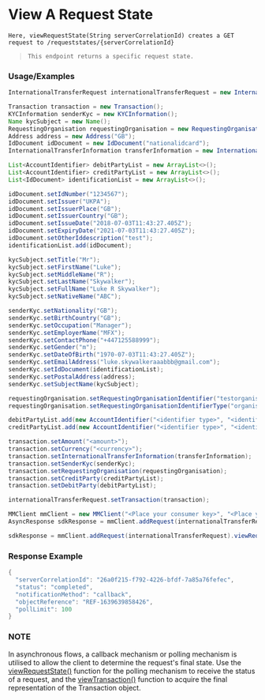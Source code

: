 # View A Request State

`Here, viewRequestState(String serverCorrelationId) creates a GET request to /requeststates/{serverCorrelationId}`

> `This endpoint returns a specific request state.`

### Usage/Examples

```java
InternationalTransferRequest internationalTransferRequest = new InternationalTransferRequest();

Transaction transaction = new Transaction();
KYCInformation senderKyc = new KYCInformation();
Name kycSubject = new Name();
RequestingOrganisation requestingOrganisation = new RequestingOrganisation();
Address address = new Address("GB");
IdDocument idDocument = new IdDocument("nationalidcard");
InternationalTransferInformation transferInformation = new InternationalTransferInformation("GB");

List<AccountIdentifier> debitPartyList = new ArrayList<>();
List<AccountIdentifier> creditPartyList = new ArrayList<>();
List<IdDocument> identificationList = new ArrayList<>();

idDocument.setIdNumber("1234567");
idDocument.setIssuer("UKPA");
idDocument.setIssuerPlace("GB");
idDocument.setIssuerCountry("GB");
idDocument.setIssueDate("2018-07-03T11:43:27.405Z");
idDocument.setExpiryDate("2021-07-03T11:43:27.405Z");
idDocument.setOtherIddescription("test");
identificationList.add(idDocument);

kycSubject.setTitle("Mr");
kycSubject.setFirstName("Luke");
kycSubject.setMiddleName("R");
kycSubject.setLastName("Skywalker");
kycSubject.setFullName("Luke R Skywalker");
kycSubject.setNativeName("ABC");

senderKyc.setNationality("GB");
senderKyc.setBirthCountry("GB");
senderKyc.setOccupation("Manager");
senderKyc.setEmployerName("MFX");
senderKyc.setContactPhone("+447125588999");
senderKyc.setGender("m");
senderKyc.setDateOfBirth("1970-07-03T11:43:27.405Z");
senderKyc.setEmailAddress("luke.skywalkeraaabbb@gmail.com");
senderKyc.setIdDocument(identificationList);
senderKyc.setPostalAddress(address);
senderKyc.setSubjectName(kycSubject);

requestingOrganisation.setRequestingOrganisationIdentifier("testorganisation");
requestingOrganisation.setRequestingOrganisationIdentifierType("organisationid");

debitPartyList.add(new AccountIdentifier("<identifier type>", "<identifier>"));
creditPartyList.add(new AccountIdentifier("<identifier type>", "<identifier>"));

transaction.setAmount("<amount>");
transaction.setCurrency("<currency>");
transaction.setInternationalTransferInformation(transferInformation);
transaction.setSenderKyc(senderKyc);
transaction.setRequestingOrganisation(requestingOrganisation);
transaction.setCreditParty(creditPartyList);
transaction.setDebitParty(debitPartyList);

internationalTransferRequest.setTransaction(transaction);

MMClient mmClient = new MMClient("<Place your consumer key>", "<Place your consumer secret>", "<Place your API key>");
AsyncResponse sdkResponse = mmClient.addRequest(internationalTransferRequest).addCallBack("<Place your callback URL>").createInternationalTransaction();

sdkResponse = mmClient.addRequest(internationalTransferRequest).viewRequestState(sdkResponse.getServerCorrelationId());
```

### Response Example

```java
{
  "serverCorrelationId": "26a0f215-f792-4226-bfdf-7a85a76fefec",
  "status": "completed",
  "notificationMethod": "callback",
  "objectReference": "REF-1639639858426",
  "pollLimit": 100
}
```

### NOTE

In asynchronous flows, a callback mechanism or polling mechanism is utilised to allow the client to determine the request's final state.
Use the <a href="viewRequestState.Readme.md">viewRequestState()</a> function for the polling mechanism to receive the status of a request, and the <a href="viewTransaction.Readme.md">viewTransaction()</a>
function to acquire the final representation of the Transaction object.